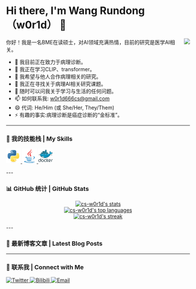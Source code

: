 # Hi there, I'm Wang Rundong（w0r1d） 👋

<a href="https://github.com/cs-w0r1d">
  <img align="right" src="https://github-readme-stats.vercel.app/api?username=cs-w0r1d&show_icons=true&theme=dracula&icon_color=a9fef7&hide_border=true" />
</a>

<p>
  你好！我是一名BME在读硕士，对AI领域充满热情，目前的研究是医学AI相关。
</p>

- 🔭 我目前正在致力于病理诊断。
- 🌱 我正在学习CLIP、transformer。
- 👯 我希望与他人合作病理相关的研究。
- 🤔 我正在寻找关于病理AI相关研究课题。
- 💬 随时可以问我关于学习与生活的任何问题。
- 📫 如何联系我: w0r1d666cs@gmail.com
- 😄 代词: He/Him (或 She/Her, They/Them)
- ⚡ 有趣的事实:病理诊断是癌症诊断的“金标准”。

---

### 🔧 我的技能栈 | My Skills

<p align="left">
  <a href="https://www.python.org" target="_blank" rel="noreferrer">
    <img src="https://raw.githubusercontent.com/devicons/devicon/master/icons/python/python-original.svg" alt="python" width="40" height="40"/>
  </a>
  <a href="https://www.java.com" target="_blank" rel="noreferrer">
    <img src="https://raw.githubusercontent.com/devicons/devicon/master/icons/java/java-original.svg" alt="java" width="40" height="40"/>
  </a>
    <a href="https://www.docker.com/" target="_blank" rel="noreferrer">
    <img src="https://raw.githubusercontent.com/devicons/devicon/master/icons/docker/docker-original-wordmark.svg" alt="docker" width="40" height="40"/>
  </a>
</p>
---

### 📊 GitHub 统计 | GitHub Stats

<p align="center">
  <a href="https://github.com/cs-w0r1d">
    <img src="https://github-readme-stats.vercel.app/api?username=cs-w0r1d&show_icons=true&theme=tokyonight&icon_color=a9fef7&hide_border=true&count_private=true" alt="cs-w0r1d's stats" />
  </a>
  <br/>
  <a href="https://github.com/cs-w0r1d">
    <img src="https://github-readme-stats.vercel.app/api/top-langs/?username=cs-w0r1d&layout=compact&theme=tokyonight&hide_border=true" alt="cs-w0r1d's top languages" />
  </a>
  <br/>
  <a href="https://github.com/cs-w0r1d">
    <img src="https://github-readme-streak-stats.herokuapp.com/?user=cs-w0r1d&theme=tokyonight&hide_border=true" alt="cs-w0r1d's streak" />
  </a>
</p>
---

### 📝 最新博客文章 | Latest Blog Posts

---

### 🔗 联系我 | Connect with Me

<p align="left">
  <a href="https://twitter.com/7axu236830" target="_blank">
    <img src="https://img.shields.io/badge/Twitter-1DA1F2?style=for-the-badge&logo=twitter&logoColor=white" alt="Twitter"/>
  </a>
  <a href="https://space.bilibili.com/104239112" target="_blank">
    <img src="https://img.shields.io/badge/Bilibili-00A1D6?style=for-the-badge&logo=bilibili&logoColor=white" alt="Bilibili"/>
  </a>
  <a href="mailto:w0r1d666cs@gmail.com" target="_blank">
    <img src="https://img.shields.io/badge/Email-D14836?style=for-the-badge&logo=gmail&logoColor=white" alt="Email"/>
  </a>
</p>
